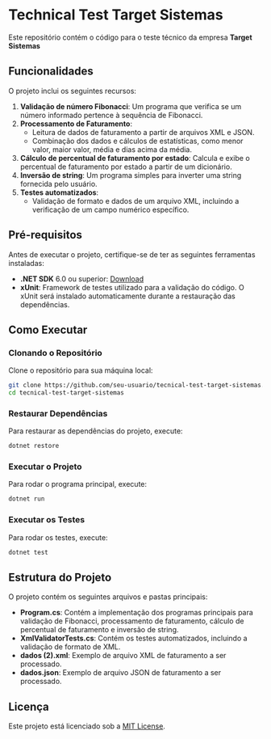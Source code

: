
# Technical Test Target Sistemas

Este repositório contém o código para o teste técnico da empresa **Target Sistemas**

## Funcionalidades

O projeto inclui os seguintes recursos:

1. **Validação de número Fibonacci**: Um programa que verifica se um número informado pertence à sequência de Fibonacci.
2. **Processamento de Faturamento**:
    - Leitura de dados de faturamento a partir de arquivos XML e JSON.
    - Combinação dos dados e cálculos de estatísticas, como menor valor, maior valor, média e dias acima da média.
3. **Cálculo de percentual de faturamento por estado**: Calcula e exibe o percentual de faturamento por estado a partir de um dicionário.
4. **Inversão de string**: Um programa simples para inverter uma string fornecida pelo usuário.
5. **Testes automatizados**:
    - Validação de formato e dados de um arquivo XML, incluindo a verificação de um campo numérico específico.

## Pré-requisitos

Antes de executar o projeto, certifique-se de ter as seguintes ferramentas instaladas:

- **.NET SDK** 6.0 ou superior: [Download](https://dotnet.microsoft.com/download/dotnet)
- **xUnit**: Framework de testes utilizado para a validação do código. O xUnit será instalado automaticamente durante a restauração das dependências.
  
## Como Executar

### Clonando o Repositório

Clone o repositório para sua máquina local:

```bash
git clone https://github.com/seu-usuario/tecnical-test-target-sistemas.git
cd tecnical-test-target-sistemas
```

### Restaurar Dependências

Para restaurar as dependências do projeto, execute:

```bash
dotnet restore
```

### Executar o Projeto

Para rodar o programa principal, execute:

```bash
dotnet run
```

### Executar os Testes

Para rodar os testes, execute:

```bash
dotnet test
```

## Estrutura do Projeto

O projeto contém os seguintes arquivos e pastas principais:

- **Program.cs**: Contém a implementação dos programas principais para validação de Fibonacci, processamento de faturamento, cálculo de percentual de faturamento e inversão de string.
- **XmlValidatorTests.cs**: Contém os testes automatizados, incluindo a validação de formato de XML.
- **dados (2).xml**: Exemplo de arquivo XML de faturamento a ser processado.
- **dados.json**: Exemplo de arquivo JSON de faturamento a ser processado.

## Licença

Este projeto está licenciado sob a [MIT License](LICENSE).
